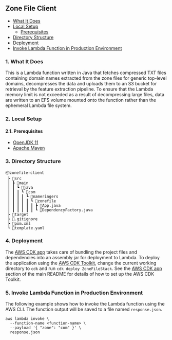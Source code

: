 ## Zone File Client

- [What It Does](#1-what-it-does)
- [Local Setup](#2-local-setup)
  - [Prerequisites](#21-prerequisites)
- [Directory Structure](#3-directory-structure)
- [Deployment](#4-deployment)
- [Invoke Lambda Function in Production Environment](#5-invoke-lambda-function-in-production-environment)

### 1. What It Does

This is a Lambda function written in Java that fetches compressed TXT files containing domain names extracted from the zone files for generic top-level domains, decompresses the data and uploads them to an S3 bucket for retrieval by the feature extraction pipeline. To ensure that the Lambda memory limit is not exceeded as a result of decompressing large files, data are written to an EFS volume mounted onto the function rather than the ephemeral Lambda file system.

### 2. Local Setup

#### 2.1. Prerequisites

- [OpenJDK 11](https://adoptopenjdk.net/releases.html)
- [Apache Maven](https://maven.apache.org/index.html)

### 3. Directory Structure

```
📦zonefile-client
 ┣ 📂src
 ┃ ┣ 📂main
 ┃ ┃ ┗ 📂java
 ┃ ┃ ┃ ┗ 📂com
 ┃ ┃ ┃ ┃ ┗ 📂nameringers
 ┃ ┃ ┃ ┃ ┃ ┗ 📂zonefile
 ┃ ┃ ┃ ┃ ┃ ┃ ┣ 📜App.java
 ┃ ┃ ┃ ┃ ┃ ┃ ┗ 📜DependencyFactory.java
 ┣ 📂target
 ┣ 📜.gitignore
 ┣ 📜pom.xml
 ┗ 📜template.yaml
```

### 4. Deployment

The [AWS CDK app](#5-aws-cdk-app) takes care of bundling the project files and dependencies into an assembly jar for deployment to Lambda. To deploy the application using the [AWS CDK Toolkit](https://docs.aws.amazon.com/cdk/v2/guide/cli.html), change the current working directory to `cdk` and run `cdk deploy ZoneFileStack`. See the [AWS CDK app](../README.md#5-aws-cdk-app) section of the main README for details of how to set up the AWS CDK Toolkit.

### 5. Invoke Lambda Function in Production Environment

The following example shows how to invoke the Lambda function using the AWS CLI. The function output will be saved to a file named `response.json`.

```shell
aws lambda invoke \
  --function-name <function-name> \
  --payload '{ "zone": "com" }' \
  response.json
```
